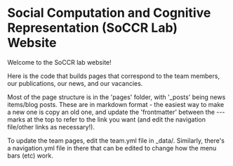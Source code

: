 # Social Computation and Cognitive Representation (SoCCR Lab) Website

Welcome to the SoCCR lab website!

Here is the code that builds pages that correspond to the team members, our publications, our news, and our vacancies. 

Most of the page structure is in the 'pages' folder, with '_posts' being news items/blog posts. These are in markdown format - the easiest way to make a new one is copy an old one, and update the 'frontmatter' between the --- marks at the top to refer to the link you want (and edit the navigation file/other links as necessary!). 

To update the team pages, edit the team.yml file in _data/. Similarly, there's a navigation.yml file in there that can be edited to change how the menu bars (etc) work. 
